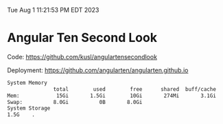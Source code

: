 Tue Aug  1 11:21:53 PM EDT 2023

# Angular Ten Second Look

Code: https://github.com/kusl/angulartensecondlook

Deployment: https://github.com/angularten/angularten.github.io

```bash
System Memory
               total        used        free      shared  buff/cache   available
Mem:            15Gi       1.5Gi        10Gi       274Mi       3.1Gi        13Gi
Swap:          8.0Gi          0B       8.0Gi
System Storage
1.5G	.
```
